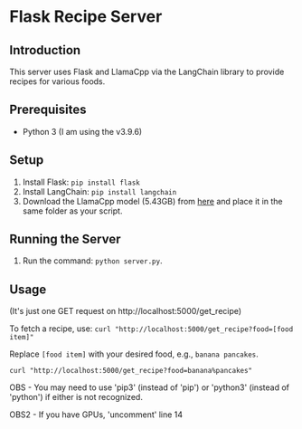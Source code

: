 # Flask Recipe Server

## Introduction
This server uses Flask and LlamaCpp via the LangChain library to provide recipes for various foods.

## Prerequisites
- Python 3 (I am using the v3.9.6)

## Setup
1. Install Flask: `pip install flask`
2. Install LangChain: `pip install langchain`
3. Download the LlamaCpp model (5.43GB) from [here](https://huggingface.co/TheBloke/Orca-2-13B-GGUF/blob/main/orca-2-13b.Q2_K.gguf) and place it in the same folder as your script.

## Running the Server
1. Run the command: `python server.py`.

## Usage 
(It's just one GET request on http://localhost:5000/get_recipe)

To fetch a recipe, use:
`curl "http://localhost:5000/get_recipe?food=[food item]"`

Replace `[food item]` with your desired food, e.g., `banana pancakes`.

`curl "http://localhost:5000/get_recipe?food=banana%pancakes"`

OBS - You may need to use 'pip3' (instead of 'pip') or 'python3' (instead of 'python') if either is not recognized. 

OBS2 - If you have GPUs, 'uncomment' line 14